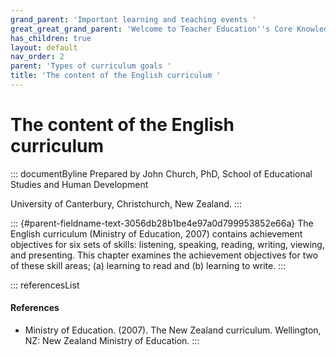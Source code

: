 ```yaml
---
grand_parent: 'Important learning and teaching events '
great_great_grand_parent: 'Welcome to Teacher Education''s Core Knowledge and Skills.'
has_children: true
layout: default
nav_order: 2
parent: 'Types of curriculum goals '
title: 'The content of the English curriculum '
---
```

# The content of the English curriculum 


::: documentByline
Prepared by John Church, PhD, School of Educational Studies and Human
Development

University of Canterbury, Christchurch, New Zealand.
:::

::: {#parent-fieldname-text-3056db28b1be4e97a0d799953852e66a}
The English curriculum (Ministry of Education, 2007) contains
achievement objectives for six sets of skills: listening, speaking,
reading, writing, viewing, and presenting. This chapter examines the
achievement objectives for two of these skill areas; (a) learning to
read and (b) learning to write.
:::

::: referencesList
#### References

-   Ministry of Education. (2007). The New Zealand curriculum.
    Wellington, NZ: New Zealand Ministry of Education.
:::

